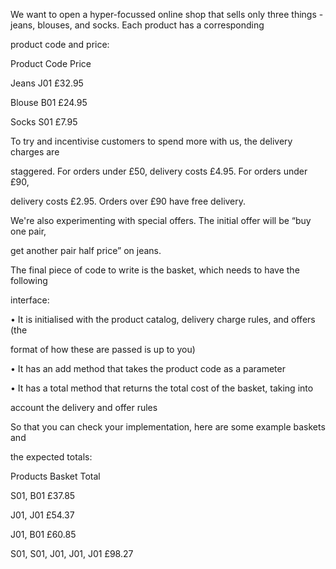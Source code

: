 We want to open a hyper-focussed online shop that sells only three things - jeans, blouses, and socks.
Each product has a corresponding

product code and price:

Product Code Price

Jeans J01 £32.95

Blouse B01 £24.95

Socks S01 £7.95

To try and incentivise customers to spend more with us, the delivery charges are

staggered. For orders under £50, delivery costs £4.95. For orders under £90,

delivery costs £2.95. Orders over £90 have free delivery.

We're also experimenting with special offers. The initial offer will be “buy one pair,

get another pair half price” on jeans.

The final piece of code to write is the basket, which needs to have the following

interface:

• It is initialised with the product catalog, delivery charge rules, and offers (the

format of how these are passed is up to you)

• It has an add method that takes the product code as a parameter

• It has a total method that returns the total cost of the basket, taking into

account the delivery and offer rules

So that you can check your implementation, here are some example baskets and

the expected totals:

Products Basket Total

S01, B01 £37.85

J01, J01 £54.37

J01, B01 £60.85

S01, S01, J01, J01, J01 £98.27